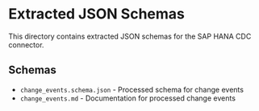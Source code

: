 # Extracted JSON Schemas

This directory contains extracted JSON schemas for the SAP HANA CDC connector.

## Schemas

- `change_events.schema.json` - Processed schema for change events
- `change_events.md` - Documentation for processed change events

